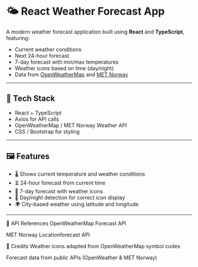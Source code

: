 # 🌤️ React Weather Forecast App

A modern weather forecast application built using **React** and **TypeScript**, featuring:

- Current weather conditions
- Next 24-hour forecast
- 7-day forecast with min/max temperatures
- Weather icons based on time (day/night)
- Data from [OpenWeatherMap](https://openweathermap.org/) and [MET Norway](https://api.met.no/)

---

## 🔧 Tech Stack

- React + TypeScript
- Axios for API calls
- OpenWeatherMap / MET Norway Weather API
- CSS / Bootstrap for styling

---

## 🖼️ Features

- 🌡️ Shows current temperature and weather conditions
- ⏳ 24-hour forecast from current time
- 📅 7-day forecast with weather icons
- 🌙 Day/night detection for correct icon display
- 🌍 City-based weather using latitude and longitude

---

📌 API References
OpenWeatherMap Forecast API

MET Norway Locationforecast API

🙌 Credits
Weather icons adapted from OpenWeatherMap symbol codes

Forecast data from public APIs (OpenWeather & MET Norway)

